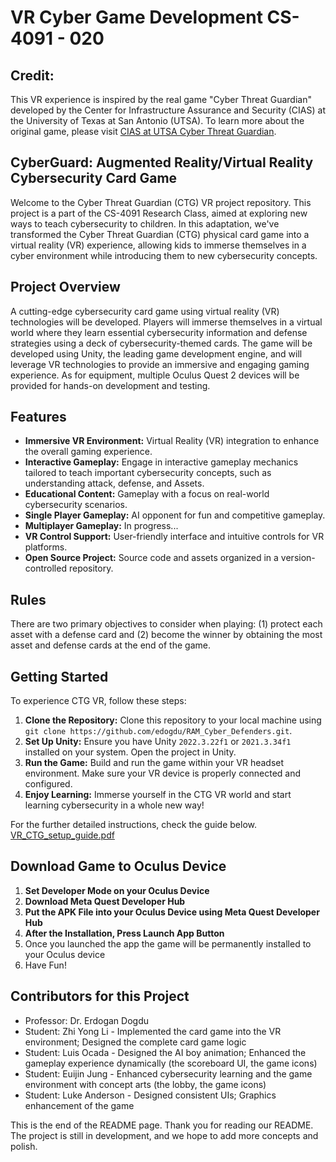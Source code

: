 # VR Cyber Game Development CS-4091 - 020

## Credit:

This VR experience is inspired by the real game "Cyber Threat Guardian" developed by the Center for Infrastructure Assurance and Security (CIAS) at the University of Texas at San Antonio (UTSA). To learn more about the original game, please visit [CIAS at UTSA Cyber Threat Guardian](https://cias.utsa.edu/ctg/).

## CyberGuard: Augmented Reality/Virtual Reality Cybersecurity Card Game

Welcome to the Cyber Threat Guardian (CTG) VR project repository. This project is a part of the CS-4091 Research Class, aimed at exploring new ways to teach cybersecurity to children. In this adaptation, we've transformed the Cyber Threat Guardian (CTG) physical card game into a virtual reality (VR) experience, allowing kids to immerse themselves in a cyber environment while introducing them to new cybersecurity concepts.

## Project Overview

A cutting-edge cybersecurity card game using virtual reality (VR) technologies will be developed. Players will immerse themselves in a virtual world where they learn essential cybersecurity information and defense strategies using a deck of cybersecurity-themed cards. The game will be developed using Unity, the leading game development engine, and will leverage VR technologies to provide an immersive and engaging gaming experience. As for equipment, multiple Oculus Quest 2 devices will be provided for hands-on development and testing.

## Features

- **Immersive VR Environment:** Virtual Reality (VR) integration to enhance the overall gaming experience.
- **Interactive Gameplay:** Engage in interactive gameplay mechanics tailored to teach important cybersecurity concepts, such as understanding attack, defense, and Assets.
- **Educational Content:** Gameplay with a focus on real-world cybersecurity scenarios.
- **Single Player Gameplay:** AI opponent for fun and competitive gameplay.
- **Multiplayer Gameplay:** In progress...
- **VR Control Support:** User-friendly interface and intuitive controls for VR platforms.
- **Open Source Project:** Source code and assets organized in a version-controlled repository.

## Rules

There are two primary objectives to consider when playing: (1) protect each asset with a defense card and (2) become the winner by obtaining the most asset and defense cards at the end of the game.

## Getting Started

To experience CTG VR, follow these steps:

1. **Clone the Repository:** Clone this repository to your local machine using `git clone https://github.com/edogdu/RAM_Cyber_Defenders.git`.
2. **Set Up Unity:** Ensure you have Unity `2022.3.22f1` or `2021.3.34f1` installed on your system. Open the project in Unity.
3. **Run the Game:** Build and run the game within your VR headset environment. Make sure your VR device is properly connected and configured.
4. **Enjoy Learning:** Immerse yourself in the CTG VR world and start learning cybersecurity in a whole new way!

For the further detailed instructions, check the guide below.
[VR_CTG_setup_guide.pdf](https://github.com/user-attachments/files/20943059/VR_CTG_setup_guide.pdf)

## Download Game to Oculus Device

1. **Set Developer Mode on your Oculus Device**
2. **Download Meta Quest Developer Hub**
3. **Put the APK File into your Oculus Device using Meta Quest Developer Hub**
4. **After the Installation, Press Launch App Button**
5. Once you launched the app the game will be permanently installed to your Oculus device
6. Have Fun!

## Contributors for this Project

- Professor: Dr. Erdogan Dogdu
- Student: Zhi Yong Li - Implemented the card game into the VR environment; Designed the complete card game logic
- Student: Luis Ocada - Designed the AI boy animation; Enhanced the gameplay experience dynamically (the scoreboard UI, the game icons)
- Student: Euijin Jung - Enhanced cybersecurity learning and the game environment with concept arts (the lobby, the game icons)
- Student: Luke Anderson - Designed consistent UIs; Graphics enhancement of the game

This is the end of the README page. Thank you for reading our README. The project is still in development, and we hope to add more concepts and polish.
